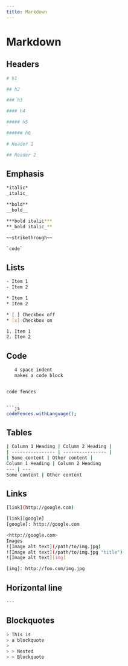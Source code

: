 ```yaml
---
title: Markdown
---
```


# Markdown

## Headers

```bash
# h1

## h2

### h3

#### h4

##### h5

###### h6

# Header 1

## Header 2
```

## Emphasis

```bash
*italic*
_italic_

**bold**
__bold__

***bold italic***
**_bold italic_**

~~strikethrough~~

`code`
```

## Lists

```bash
- Item 1
- Item 2

* Item 1
* Item 2

* [ ] Checkbox off
* [x] Checkbox on

1. Item 1
2. Item 2
```

## Code

````bash
   4 space indent
   makes a code block


code fences


```js
codeFences.withLanguage();
````

## Tables

```bash
| Column 1 Heading | Column 2 Heading |
| ---------------- | ---------------- |
| Some content | Other content |
Column 1 Heading | Column 2 Heading
--- | ---
Some content | Other content
```

## Links

```bash
[link](http://google.com)

[link][google]
[google]: http://google.com

<http://google.com>
Images
![Image alt text](/path/to/img.jpg)
![Image alt text](/path/to/img.jpg "title")
![Image alt text][img]

[img]: http://foo.com/img.jpg
```

## Horizontal line

```bash
---
```

## Blockquotes

```bash
> This is
> a blockquote
>
> > Nested
> > Blockquote
```
